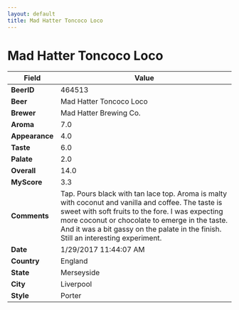 ```yaml
---
layout: default
title: Mad Hatter Toncoco Loco 
---
```


# Mad Hatter Toncoco Loco 

| Field         | Value     |
|---------------|-----------|
| **BeerID** | 464513 |
| **Beer** | Mad Hatter Toncoco Loco  |
| **Brewer** | Mad Hatter Brewing Co. |
| **Aroma** | 7.0 |
| **Appearance** | 4.0 |
| **Taste** | 6.0 |
| **Palate** | 2.0 |
| **Overall** | 14.0 |
| **MyScore** | 3.3 |
| **Comments** | Tap. Pours black with tan lace top. Aroma is malty with coconut and vanilla and coffee. The taste is sweet with soft fruits to the fore. I was expecting more coconut or chocolate to emerge in the taste. And it was a bit gassy on the palate in the finish. Still an interesting experiment. |
| **Date** | 1/29/2017 11:44:07 AM |
| **Country** | England |
| **State** | Merseyside |
| **City** | Liverpool |
| **Style** | Porter |
